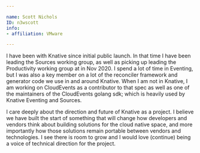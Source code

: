 ```yaml
---

name: Scott Nichols 
ID: n3wscott 
info:
- affiliation: VMware

---
```


I have been with Knative since initial public launch. In that time I have been
leading the Sources working group, as well as picking up leading the
Productivity working group at in Nov 2020. I spend a lot of time in Eventing,
but I was also a key member on a lot of the reconciler framework and generator
code we use in and around Knative. When I am not in Knative, I am working on
CloudEvents as a contributor to that spec as well as one of the maintainers of
the CloudEvents golang sdk; which is heavily used by Knative Eventing and
Sources.

I care deeply about the direction and future of Knative as a project. I believe
we have built the start of something that will change how developers and vendors
think about building solutions for the cloud native space, and more importantly
how those solutions remain portable between vendors and technologies. I see
there is room to grow and I would love (continue) being a voice of technical
direction for the project.
